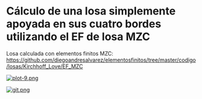 # Cálculo de una losa simplemente apoyada en sus cuatro bordes utilizando el EF de losa MZC

Losa calculada con elementos finitos MZC: https://github.com/diegoandresalvarez/elementosfinitos/tree/master/codigo/losas/Kirchhoff_Love/EF_MZC

[![plot-9.png](https://i.postimg.cc/m2vWxVsP/plot-9.png)](https://postimg.cc/vctNfrDy)

[![git.png](https://i.postimg.cc/02WS6Pjn/git.png)](https://postimg.cc/zVhv6mnH)



